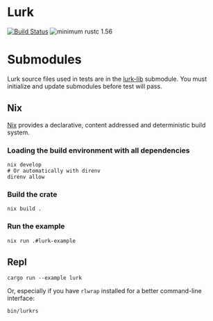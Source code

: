 # Lurk

[![Build Status][build-image]][build-link]
![minimum rustc 1.56][msrv-image]

# Submodules

Lurk source files used in tests are in the [lurk-lib](https://github.com/lurk-lang/lurk-lib) submodule. You must
initialize and update submodules before test will pass.


## Nix

[Nix](https://nixos.org) provides a declarative, content addressed and deterministic build system.

### Loading the build environment with all dependencies

```
nix develop
# Or automatically with direnv
direnv allow
```

### Build the crate
```
nix build .
```

### Run the example 

```
nix run .#lurk-example
```

## Repl

```
cargo run --example lurk
```

Or, especially if you have `rlwrap` installed for a better command-line interface:

```
bin/lurkrs
```

[build-image]: https://github.com/lurk-lang/lurk-rs/workflows/CI/badge.svg
[build-link]: https://github.com/lurk-lang/lurk-rs/actions?query=workflow%3ACI+branch%3Amaster
[msrv-image]: https://img.shields.io/badge/rustc-1.56+-blue.svg
